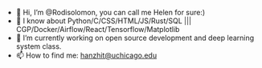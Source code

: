 - 👋 Hi, I’m @Rodisolomon, you can call me Helen for sure:)
- 👀 I know about Python/C/CSS/HTML/JS/Rust/SQL ||| CGP/Docker/Airflow/React/Tensorflow/Matplotlib
- 🌱 I’m currently working on open source development and deep learning system class.
- 📫 How to find me: hanzhit@uchicago.edu

<!---
Rodisolomon/Rodisolomon is a ✨ special ✨ repository because its `README.md` (this file) appears on your GitHub profile.
You can click the Preview link to take a look at your changes.
--->
